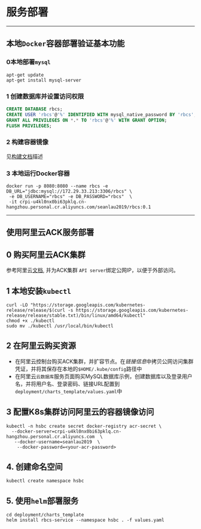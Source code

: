 # 服务部署

---

## 本地`Docker`容器部署验证基本功能
### 0本地部署`mysql`
```shell
apt-get update
apt-get install mysql-server
```
### 1 创建数据库并设置访问权限
```sql
CREATE DATABASE rbcs;
CREATE USER 'rbcs'@'%' IDENTIFIED WITH mysql_native_password BY 'rbcs';
GRANT ALL PRIVILEGES ON *.* TO 'rbcs'@'%' WITH GRANT OPTION;
FLUSH PRIVILEGES;
```
### 2 构建容器镜像
见[构建文档](!./build.md)描述

### 3 本地运行Docker容器
```shell
docker run -p 8080:8080 --name rbcs -e DB_URL="jdbc:mysql://172.29.33.213:3306/rbcs" \
 -e DB_USERNAME="rbcs" -e DB_PASSWORD="rbcs"  \
 -it crpi-u4kl0nx0bi63pklq.cn-hangzhou.personal.cr.aliyuncs.com/seanlau2019/rbcs:0.1
```
---

## 使用阿里云ACK服务部署

## 0 购买阿里云ACK集群
参考阿里云[文档](https://csnew.console.aliyun.com/#/k8s), 并为ACK集群 `API server`绑定公网IP，以便于外部访问。

## 1 本地安装`kubectl`

```shell
curl -LO "https://storage.googleapis.com/kubernetes-release/release/$(curl -s https://storage.googleapis.com/kubernetes-release/release/stable.txt)/bin/linux/amd64/kubectl"
chmod +x ./kubectl
sudo mv ./kubectl /usr/local/bin/kubectl
```
## 2 在阿里云购买资源
- 在阿里云控制台购买ACK集群，并扩容节点。在*链接信息*中拷贝公网访问集群凭证，并将其保存在本地的`$HOME/.kube/config`路径中
- 在阿里云`云数据库`服务页面购买MySQL数据库示例，创建数据库以及登录用户名，并将用户名、登录密码、链接URL配置到`deployment/charts_template/values.yaml`中

## 3 配置K8s集群访问阿里云的容器镜像访问
```shell
kubectl -n hsbc create secret docker-registry acr-secret \
  --docker-server=crpi-u4kl0nx0bi63pklq.cn-hangzhou.personal.cr.aliyuncs.com  \
   --docker-username=seanlau2019  \
    --docker-password=<your-acr-password>
```

## 4. 创建命名空间

```shell
kubectl create namespace hsbc
```

## 5. 使用`helm`部署服务
```shell
cd deployment/charts_template
helm install rbcs-service --namespace hsbc . -f values.yaml
```
